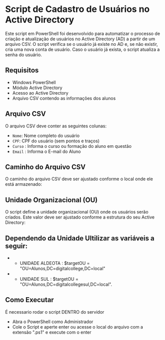 # Script de Cadastro de Usuários no Active Directory

Este script em PowerShell foi desenvolvido para automatizar o processo de criação e atualização de usuários no Active Directory (AD) a partir de um arquivo CSV. O script verifica se o usuário já existe no AD e, se não existir, cria uma nova conta de usuário. Caso o usuário já exista, o script atualiza a senha do usuário.

## Requisitos
 
- Windows PowerShell
- Módulo Active Directory
- Acesso ao Active Directory
- Arquivo CSV contendo as informações dos alunos

## Arquivo CSV

O arquivo CSV deve conter as seguintes colunas:
- `Nome`: Nome completo do usuário
- `CPF`: CPF do usuário (sem pontos e traços)
- `Curso` : Informa o curso ou formação do aluno em questão
- `Email` : Informa o E-mail do Aluno

## Caminho do Arquivo CSV
O caminho do arquivo CSV deve ser ajustado conforme o local onde ele está armazenado:

## Unidade Organizacional (OU)
O script define a unidade organizacional (OU) onde os usuários serão criados. Este valor deve ser ajustado conforme a estrutura do seu Active Directory:

## Dependendo da Unidade Ultilizar as variáveis a seguir:
  - * UNIDADE ALDEOTA :
 $targetOU = "OU=Alunos,DC=digitalcollege,DC=local"

  - * UNIDADE SUL :
 $targetOU = "OU=Alunos,DC=digitalcollegesul,DC=local".

## Como Executar

 É necessario rodar o script DENTRO do servidor

 - Abra o PowerShell como Administrador
 - Cole o Script e aperte enter ou acesse o local do arquivo com a extensão ".ps1" e execute com o enter 




